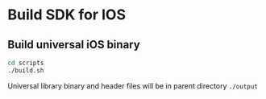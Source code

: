 # Build SDK for IOS

## Build universal iOS binary
```bash
cd scripts
./build.sh
```

Universal library binary and header files  will be in parent directory `./output`


